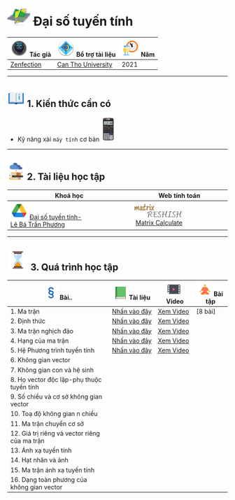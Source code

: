 # <img src="https://raw.githubusercontent.com/Zenfection/Image/master/2020/12/23-20-36-08-dstt.png" title="" alt="as" width="52"> Đại số tuyến tính

| <img src="https://raw.githubusercontent.com/Zenfection/Image/master/2021/03/20-14-36-27-logo%20cat.png" title="" alt="logo cat.png" width="40"> Tác giả | <img src="https://raw.githubusercontent.com/Zenfection/Image/master/2021/03/20-14-38-42-logo-ctu.png" title="" alt="logo-ctu.png" width="40"> Bổ trợ tài liệu | <img src="https://raw.githubusercontent.com/Zenfection/Image/master/2021/03/20-13-59-20-icons8-new_year's_eve.png" title="" alt="icons8-new_year's_eve.png" width="40"> Năm |
| ------------------------------------------------------------------------------------------------------------------------------------------------------- | ------------------------------------------------------------------------------------------------------------------------------------------------------------- | --------------------------------------------------------------------------------------------------------------------------------------------------------------------------- |
| [Zenfection](https://facebook.com/Zenfection)                                                                                                           | [Can Tho University](http://www.cit.ctu.edu.vn/)                                                                                                              | 2021                                                                                                                                                                        |

---

## <img src="https://raw.githubusercontent.com/Zenfection/Image/master/2020/12/23-22-00-06-icons8-user_manual.png" title="" alt="sd" width="40"> 1. Kiến thức cần có

- Kỹ năng xài `máy tính` cơ bản<img src="https://raw.githubusercontent.com/Zenfection/Image/master/2021/03/31-08-10-52-fx-580VN_X_F_CY-298A%20copy.png" title="" alt="fx-580VN_X_F_CY-298A copy.png" width="40"> 

---

## <img src="https://raw.githubusercontent.com/Zenfection/Image/master/2020/12/15-14-31-38-Cloud%20Library.png" title="" alt="S" width="40"> 2. Tài liệu học tập

| Khoá học                                                                                                                                                                                                                                                                                        | Web tính toán                                                                                                                                                                                     |
| ----------------------------------------------------------------------------------------------------------------------------------------------------------------------------------------------------------------------------------------------------------------------------------------------- | ------------------------------------------------------------------------------------------------------------------------------------------------------------------------------------------------- |
| <img src="https://raw.githubusercontent.com/Zenfection/Image/master/2021/03/20-16-12-37-icons8-google_drive.png" title="" alt="icons8-google_drive.png" width="40"> [Đại số tuyến tính-Lê Bá Trần Phương](https://drive.google.com/drive/folders/1s55CcmM3XX_F0oA5l-73Q5Xm1B4B9vX1?usp=sharing) | <img src="https://raw.githubusercontent.com/Zenfection/Image/master/2021/03/31-08-16-48-matrixLogo.png" title="" alt="matrixLogo.png" width="109"> [Matrix Calculate](https://matrixcalc.org/vi/) |

---

## ![icons8sandtimerpng](https://raw.githubusercontent.com/Zenfection/Image/master/2021/03/20-22-42-23-icons8-sand_timer.png) 3. Quá trình học tập

| ![icons8-section.png](https://raw.githubusercontent.com/Zenfection/Image/master/2021/03/31-08-30-37-icons8-section.png) Bài.. | ![icons8-green_book.png](https://raw.githubusercontent.com/Zenfection/Image/master/2021/03/31-08-30-15-icons8-green_book.png) Tài liệu      | ![icons8-movie_beginning.png](https://raw.githubusercontent.com/Zenfection/Image/master/2021/03/31-08-29-47-icons8-movie_beginning.png) Video | ![icons8-guru.png](https://raw.githubusercontent.com/Zenfection/Image/master/2021/03/31-08-30-54-icons8-guru.png) Bài tập |
| ----------------------------------------------------------------------------------------------------------------------------- | ------------------------------------------------------------------------------------------------------------------------------------------- | --------------------------------------------------------------------------------------------------------------------------------------------- | ------------------------------------------------------------------------------------------------------------------------- |
| 1. Ma trận                                                                                                                    | [Nhấn vào đây](https://github.com/Zenfection/CTU/blob/main/HocPhan/TN012-Dai_so_tuyen_tinh_va_hinh_hoc/Tailieu/1.MaTran.md)                 | [Xem Video](https://drive.google.com/drive/folders/1_F-vHHprUhWRtsNdE42F0XtQg99htPZk?usp=sharing)                                             | [8 bài]                                                                                                                   |
| 2. Định thức                                                                                                                  | [Nhấn vào đây](https://github.com/Zenfection/CTU/blob/main/HocPhan/TN012-Dai_so_tuyen_tinh_va_hinh_hoc/Tailieu/2.Dinhthuc.md)               | [Xem Video](https://drive.google.com/drive/folders/1iU65_nVv1ZAbNRIHK8XBbcbwPwr4ckPn?usp=sharing)                                             |                                                                                                                           |
| 3. Ma trận nghịch đảo                                                                                                         | [Nhấn vào đây](https://github.com/Zenfection/CTU/blob/main/HocPhan/TN012-Dai_so_tuyen_tinh_va_hinh_hoc/Tailieu/3.Matrannghichdao.md)        | [Xem Video](https://drive.google.com/drive/folders/1OrjT85vf6MXSjnCr6jHgRWDDp1c97cbY?usp=sharing)                                             |                                                                                                                           |
| 4. Hạng của ma trận                                                                                                           | [Nhấn vào đây](https://github.com/Zenfection/CTU/blob/main/HocPhan/TN012-Dai_so_tuyen_tinh_va_hinh_hoc/Tailieu/4.Hangcuamatran.md)          | [Xem Video](https://drive.google.com/drive/folders/1HoCm4SvpvYRuNFL-3DUXM1mfB2LDinqG?usp=sharing)                                             |                                                                                                                           |
| 5. Hệ Phương trình tuyến tính                                                                                                 | [Nhấn vào đây](https://github.com/Zenfection/CTU/blob/main/HocPhan/TN012-Dai_so_tuyen_tinh_va_hinh_hoc/Tailieu/5.Hephuongtrinhtuyentinh.md) | [Xem Video](https://drive.google.com/drive/folders/1mwGRG7Mrqv8wQG0FikNmm4NutGtZh2jT?usp=sharing)                                             |                                                                                                                           |
| 6. Không gian vector                                                                                                          |                                                                                                                                             |                                                                                                                                               |                                                                                                                           |
| 7. Không gian con và hệ sinh                                                                                                  |                                                                                                                                             |                                                                                                                                               |                                                                                                                           |
| 8. Họ vector độc lập-phụ thuộc tuyến tính                                                                                     |                                                                                                                                             |                                                                                                                                               |                                                                                                                           |
| 9. Số chiều và cơ sở không gian vector                                                                                        |                                                                                                                                             |                                                                                                                                               |                                                                                                                           |
| 10. Toạ độ không gian n chiều                                                                                                 |                                                                                                                                             |                                                                                                                                               |                                                                                                                           |
| 11. Ma trận chuyển cơ sở                                                                                                      |                                                                                                                                             |                                                                                                                                               |                                                                                                                           |
| 12. Giá trị riêng và vector riêng của ma trận                                                                                 |                                                                                                                                             |                                                                                                                                               |                                                                                                                           |
| 13. Ánh xạ tuyến tính                                                                                                         |                                                                                                                                             |                                                                                                                                               |                                                                                                                           |
| 14. Hạt nhân và ảnh                                                                                                           |                                                                                                                                             |                                                                                                                                               |                                                                                                                           |
| 15. Ma trận ánh xạ tuyến tính                                                                                                 |                                                                                                                                             |                                                                                                                                               |                                                                                                                           |
| 16. Dạng toàn phương của không gian vector                                                                                    |                                                                                                                                             |                                                                                                                                               |                                                                                                                           |
